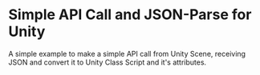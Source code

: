 # Simple API Call and JSON-Parse for Unity
A simple example to make a simple API call from Unity Scene, receiving JSON and convert it to Unity Class Script and it's attributes.
